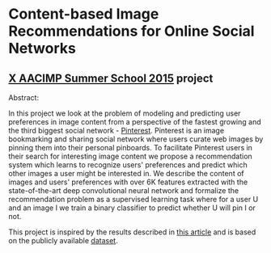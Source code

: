 # Content-based Image Recommendations for Online Social Networks 
## [X AACIMP Summer School 2015](http://summerschool.ssa.org.ua/) project

Abstract:

In this project we look at the problem of modeling and predicting user preferences in image content from a perspective of the fastest growing and the third biggest social network - [Pinterest](https://www.pinterest.com/). Pinterest is an image bookmarking and sharing social network where users curate web images by pinning them into their personal pinboards. To facilitate Pinterest users in their search for interesting image content we propose a recommendation system which learns to recognize users' preferences and predict which other images a user might be interested in. We describe the content of images and users' preferences with over 6K features extracted with the state-of-the-art deep convolutional neural network and formalize the recommendation problem as a supervised learning task where for a user U and an image I we train a binary classifier to predict whether U will pin I or not.

This project is inspired by the results described in [this article](http://www.inf.kcl.ac.uk/staff/nrs/pubs/www15-predicting-pinterest.pdf)
and is based on the publicly available [dataset](http://www.inf.kcl.ac.uk/staff/nrs/projects/cd-gain/dataset.html).